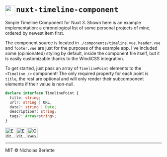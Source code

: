 <h1><img src="https://icns.ml/nuxtdotjs.svg" alt="" width="32" align="left"> <code>nuxt-timeline-component</code></h1>

Simple Timeline Component for Nuxt 3. Shown here is an example implementation: a chronological list of some personal projects of mine, ordered by newest item first.

The component source is located in `./components/timeline.vue`. `header.vue` and `footer.vue` are just for the purposes of the example app. I've included some (opinionated) styling by default, inside the component file itself, but it is easily customizable thanks to the WindiCSS integration.

To get started, just pass an array of `TimelinePoint` elements to the `<Timeline />` component! The only required property for each point is `title`, the rest are optional and will only render their subcomponent elements if their value is non-null.

```ts
declare interface TimelinePoint {
  title: string;
  url?: string | URL;
  date?: string | Date;
  description?: string;
  tags?: Array<string>;
}
```

<a href="https://stackblitz.com/edit/nuxt-timeline" target="_blank" rel="noopener noreferer" title="Edit on StackBlitz ⚡️"><img src="https://cdn.berlette.com/svg/open-in-stackblitz.svg" alt="Edit on Stackblitz" height="32"></a> <a href="https://codesandbox.io/s/github/nberlette/nuxt-timeline/tree/main" target="_blank" rel="noopener noreferer" title="Open in CodeSandbox ⚡️"><img src="https://cdn.berlette.com/svg/open-in-codesandbox.svg?123" alt="Edit on CodeSandbox" height="32"></a> <a href="https://gitpod.io/#https://github.com/nberlette/nuxt-timeline" target="_blank" rel="noopener noreferrer" title="Open in Gitpod"><img src="https://cdn.berlette.com/svg/open-in-gitpod.svg?" alt="Open in Gitpod" height="32"></a>

---

MIT © Nicholas Berlette
